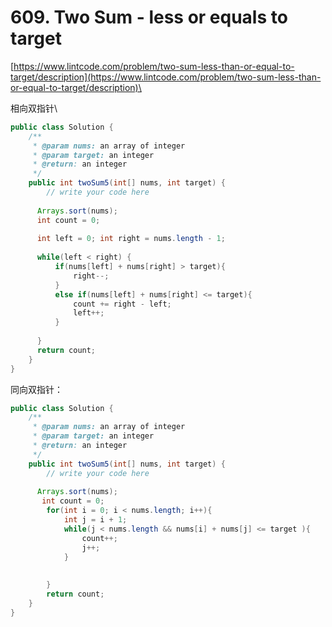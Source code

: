 # 609. Two Sum - less or equals to target

[https://www.lintcode.com/problem/two-sum-less-than-or-equal-to-target/description](https://www.lintcode.com/problem/two-sum-less-than-or-equal-to-target/description)\


相向双指针\


```java
public class Solution {
    /**
     * @param nums: an array of integer
     * @param target: an integer
     * @return: an integer
     */
    public int twoSum5(int[] nums, int target) {
        // write your code here
        
      Arrays.sort(nums);
      int count = 0;  
      
      int left = 0; int right = nums.length - 1;
      
      while(left < right) {
          if(nums[left] + nums[right] > target){
              right--;
          }
          else if(nums[left] + nums[right] <= target){
              count += right - left;
              left++;
          }
          
      }
      return count;
    }
}
```

同向双指针：

```java
public class Solution {
    /**
     * @param nums: an array of integer
     * @param target: an integer
     * @return: an integer
     */
    public int twoSum5(int[] nums, int target) {
        // write your code here
        
      Arrays.sort(nums);
       int count = 0;  
        for(int i = 0; i < nums.length; i++){
            int j = i + 1;
            while(j < nums.length && nums[i] + nums[j] <= target ){
                count++;
                j++;
            }
            
            
        }
        return count;
    }
}
```
